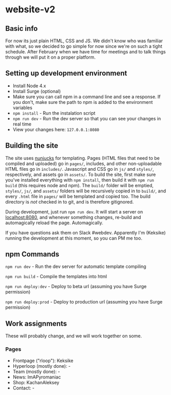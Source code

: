# website-v2

## Basic info

For now its just plain HTML, CSS and JS. We didn't know who was familiar with what, so we decided to go simple for now since we're on such a tight schedule. After February when we have time for meetings and to talk things through we will put it on a proper platform.

## Setting up development environment
 - Install Node 4.x
 - Install Surge (optional)
 - Make sure you can call npm in a command line and see a response. If you don't, make sure the path to npm is added to the environment variables
 - `npm install` - Run the instalation script
 - `npm run dev` - Run the dev server so that you can see your changes in real time
 - View your changes here: `127.0.0.1:8080`


## Building the site
The site uses [nunjucks](http://mozilla.github.io/nunjucks/) for templating. Pages (HTML files that need to be compiled and uploaded) go in `pages/`, includes, and other non-uploadable HTML files go in `includes/`. Javascript and CSS go in `js/` and `styles/`, respectively, and assets go in `assets/`. To build the site, first make sure you've installed everything with `npm install`, then build it with `npm run build` (this requires node and npm). The `build/` folder will be emptied, `styles/`, `js/`, and `assets/` folders will be recursively copied in to `build/`, and every `.html` file in `pages/` will be templated and copied too. The build directory is *_not_* checked in to git, and is therefore gitignored.

During development, just run `npm run dev`. It will start a server on [localhost:8080](http://localhost:8080), and whenever something changes, re-build and automagically reload the page. Automagically.

If you have questions ask them on Slack #webdev. Apparently I'm (Keksike) running the development at this moment, so you can PM me too.

## npm Commands
`npm run dev` - Run the dev server for automatic template compiling

`npm run build` - Compile the templates into html

`npm run deploy:dev` - Deploy to beta url (assuming you have Surge permission)

`npm run deploy:prod` - Deploy to production url (assuming you have Surge permission)


## Work assignments
These will probably change, and we will work together on some.

### Pages
* Frontpage ("rloop"): Keksike
* Hyperloop (mostly done): -
* Team (mostly done): -
* News: ImAPyromaniac
* Shop: KachanAleksey
* Contact: -

